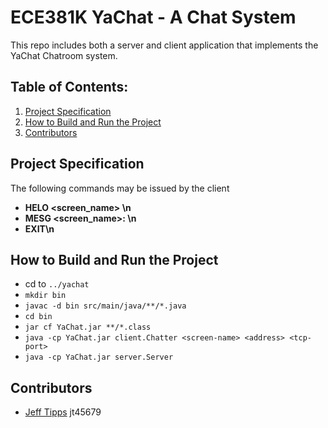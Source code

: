 # ECE381K YaChat - A Chat System
This repo includes both a server and client application that implements the YaChat Chatroom system.

## Table of Contents:
1. [Project Specification](#project-specification)
2. [How to Build and Run the Project](#how-to-build-and-run-the-project)
3. [Contributors](#contributors)

## Project Specification

The following commands may be issued by the client

- **HELO <screen_name> <IP> <Port>\n**
- **MESG <screen_name>: <message>\n**
- **EXIT\n**

## How to Build and Run the Project

- cd to `../yachat`
- `mkdir bin`
- `javac -d bin src/main/java/**/*.java`
- `cd bin`
- `jar cf YaChat.jar **/*.class`
- `java -cp YaChat.jar client.Chatter <screen-name> <address> <tcp-port>`
- `java -cp YaChat.jar server.Server`

## Contributors
- [Jeff Tipps](https://github.com/jag2k2) jt45679
